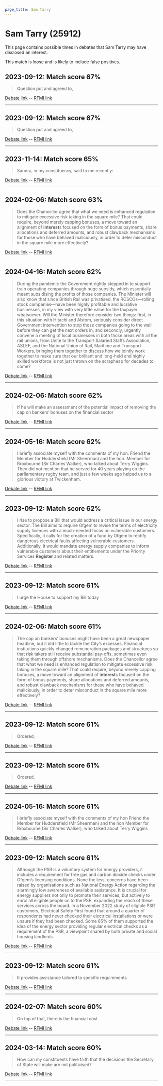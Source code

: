 ```yaml
---
page_title: Sam Tarry
---
```


# Sam Tarry  (25912)

This page contains possible times in debates that Sam Tarry may have disclosed an interest.

This match is loose and is likely to include false positives. 



## 2023-09-12: Match score 67%

>Question put and agreed to,

[Debate link](https://www.theyworkforyou.com/debates/?id=2023-09-12c.781.2)  --  [RFMI link](https://www.theyworkforyou.com/mp/25912/register)


---



## 2023-09-12: Match score 67%

>Question put and agreed to,

[Debate link](https://www.theyworkforyou.com/debates/?id=2023-09-12c.781.2)  --  [RFMI link](https://www.theyworkforyou.com/mp/25912/register)


---



## 2023-11-14: Match score 65%

>Sandra, in my constituency, said to me recently:

[Debate link](https://www.theyworkforyou.com/debates/?id=2023-11-14b.602.1)  --  [RFMI link](https://www.theyworkforyou.com/mp/25912/register)


---



## 2024-02-06: Match score 63%

>Does the Chancellor agree that what we need is enhanced regulation to mitigate excessive risk taking in the square mile? That could require, beyond merely capping bonuses, a move toward an alignment of **interest**s focused on the form of bonus payments, share allocations and deferred amounts, and robust clawback mechanisms for those who have behaved maliciously, in order to deter misconduct in the square mile more effectively?

[Debate link](https://www.theyworkforyou.com/debates/?id=2024-02-06c.109.5)  --  [RFMI link](https://www.theyworkforyou.com/mp/25912/register)


---



## 2024-04-16: Match score 62%

>During the pandemic the Government rightly stepped in to support train operating companies through huge subsidy, which essentially meant subsidising the profits of those companies. The Minister will also know that since British Rail was privatised, the ROSCOs—rolling stock companies—have been highly profitable and lucrative businesses, in my view with very little value for the taxpayer whatsoever. Will the Minister therefore consider two things: first, in this situation with Hitachi and Alstom, seriously consider direct Government intervention to stop these companies going to the wall before they can get the next orders in; and secondly, urgently convene a meeting of local businesses in both those areas with all the rail unions, from Unite to the Transport Salaried Staffs Association, ASLEF, and the National Union of Rail, Maritime and Transport Workers, bringing them together to discuss how we jointly work together to make sure that our brilliant and long-held and highly skilled workforce is not just thrown on the scrapheap for decades to come?

[Debate link](https://www.theyworkforyou.com/debates/?id=2024-04-16e.178.0)  --  [RFMI link](https://www.theyworkforyou.com/mp/25912/register)


---



## 2024-02-06: Match score 62%

>If he will make an assessment of the potential impact of removing the cap on bankers’ bonuses on the financial sector

[Debate link](https://www.theyworkforyou.com/debates/?id=2024-02-06c.109.3)  --  [RFMI link](https://www.theyworkforyou.com/mp/25912/register)


---



## 2024-05-16: Match score 62%

>I briefly associate myself with the comments of my hon. Friend the Member for Huddersfield (Mr Sheerman) and the hon. Member for Broxbourne (Sir Charles Walker), who talked about Terry Wiggins. They did not mention that he served for 40 years playing on the parliamentary rugby team, and just a few weeks ago helped us to a glorious victory at Twickenham.

[Debate link](https://www.theyworkforyou.com/debates/?id=2024-05-16c.447.1)  --  [RFMI link](https://www.theyworkforyou.com/mp/25912/register)


---



## 2023-09-12: Match score 62%

>I rise to propose a Bill that would address a critical issue in our energy sector. The Bill aims to require Ofgem to revise the terms of electricity supply licences with a much-needed focus on vulnerable customers. Specifically, it calls for the creation of a fund by Ofgem to rectify dangerous electrical faults affecting vulnerable customers. Additionally, it would mandate energy supply companies to inform vulnerable customers about their entitlements under the Priority Services **Register** and related matters.

[Debate link](https://www.theyworkforyou.com/debates/?id=2023-09-12c.781.2)  --  [RFMI link](https://www.theyworkforyou.com/mp/25912/register)


---



## 2023-09-12: Match score 61%

>I urge the House to support my Bill today

[Debate link](https://www.theyworkforyou.com/debates/?id=2023-09-12c.781.2)  --  [RFMI link](https://www.theyworkforyou.com/mp/25912/register)


---



## 2024-02-06: Match score 61%

>The cap on bankers’ bonuses might have been a great newspaper headline, but it did little to tackle the City’s excesses. Financial institutions quickly changed remuneration packages and structures so that risk takers still receive substantial pay-offs, sometimes even taking them through offshore mechanisms. Does the Chancellor agree that what we need is enhanced regulation to mitigate excessive risk taking in the square mile? That could require, beyond merely capping bonuses, a move toward an alignment of **interest**s focused on the form of bonus payments, share allocations and deferred amounts, and robust clawback mechanisms for those who have behaved maliciously, in order to deter misconduct in the square mile more effectively?

[Debate link](https://www.theyworkforyou.com/debates/?id=2024-02-06c.109.5)  --  [RFMI link](https://www.theyworkforyou.com/mp/25912/register)


---



## 2023-09-12: Match score 61%

>Ordered,

[Debate link](https://www.theyworkforyou.com/debates/?id=2023-09-12c.781.2)  --  [RFMI link](https://www.theyworkforyou.com/mp/25912/register)


---



## 2023-09-12: Match score 61%

>Ordered,

[Debate link](https://www.theyworkforyou.com/debates/?id=2023-09-12c.781.2)  --  [RFMI link](https://www.theyworkforyou.com/mp/25912/register)


---



## 2024-05-16: Match score 61%

>I briefly associate myself with the comments of my hon Friend the Member for Huddersfield (Mr Sheerman) and the hon Member for Broxbourne (Sir Charles Walker), who talked about Terry Wiggins

[Debate link](https://www.theyworkforyou.com/debates/?id=2024-05-16c.447.1)  --  [RFMI link](https://www.theyworkforyou.com/mp/25912/register)


---



## 2023-09-12: Match score 61%

>Although the PSR is a voluntary system for energy providers, it includes a requirement for free gas and carbon dioxide checks under Ofgem’s licensing conditions. None the less, concerns have been raised by organisations such as National Energy Action regarding the alarmingly low awareness of available assistance. It is crucial for energy suppliers not only to promote their services, but actively to enrol all eligible people on to the PSR, expanding the reach of these services across the board. In a November 2022 study of eligible PSR customers, Electrical Safety First found that around a quarter of respondents had never checked their electrical installations or were unsure if they had been checked. Some 85% of them supported the idea of the energy sector providing regular electrical checks as a requirement of the PSR, a viewpoint shared by both private and social housing landlords.

[Debate link](https://www.theyworkforyou.com/debates/?id=2023-09-12c.781.2)  --  [RFMI link](https://www.theyworkforyou.com/mp/25912/register)


---



## 2023-09-12: Match score 61%

>It provides assistance tailored to specific requirements

[Debate link](https://www.theyworkforyou.com/debates/?id=2023-09-12c.781.2)  --  [RFMI link](https://www.theyworkforyou.com/mp/25912/register)


---



## 2024-02-07: Match score 60%

>On top of that, there is the financial cost

[Debate link](https://www.theyworkforyou.com/debates/?id=2024-02-07c.246.5)  --  [RFMI link](https://www.theyworkforyou.com/mp/25912/register)


---



## 2024-03-14: Match score 60%

>How can my constituents have faith that the decisions the Secretary of State will make are not politicised?

[Debate link](https://www.theyworkforyou.com/debates/?id=2024-03-14d.472.1)  --  [RFMI link](https://www.theyworkforyou.com/mp/25912/register)


---

